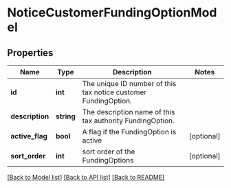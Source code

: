 # NoticeCustomerFundingOptionModel

## Properties
Name | Type | Description | Notes
------------ | ------------- | ------------- | -------------
**id** | **int** | The unique ID number of this tax notice customer FundingOption. | 
**description** | **string** | The description name of this tax authority FundingOption. | 
**active_flag** | **bool** | A flag if the FundingOption is active | [optional] 
**sort_order** | **int** | sort order of the FundingOptions | [optional] 

[[Back to Model list]](../README.md#documentation-for-models) [[Back to API list]](../README.md#documentation-for-api-endpoints) [[Back to README]](../README.md)



